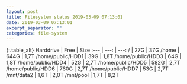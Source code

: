 ```yaml
---
layout: post
title: Filesystem status 2019-03-09 07:13:01
date: 2019-03-09 07:13:01
excerpt_separator: ""
categories: file-system
---
```

{:.table_alt}
Harddrive | Free | Size
:--- | ---: | ---:
/ | 27G | 37G
/home | 644G | 1,7T
/home/public/HDD1 | 39G | 1,8T
/home/public/HDD3 | 64G | 1,8T
/home/public/HDD4 | 52G | 2,7T
/home/public/HDD5 | 582G | 2,7T
/home/public/HDD6 | 760G | 2,7T
/home/public/HDD7 | 53G | 2,7T
/mnt/data2 | 1,6T | 2,0T
/mnt/pool | 1,7T | 8,2T
